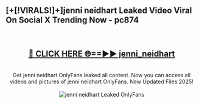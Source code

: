 <h2>[+[!VIRALS!]+]jenni neidhart Leaked Video Viral On Social X Trending Now - pc874</h2>
<br>
<div align="center">
<h2><a href="https://libra.edu.pl?jenni_neidhart" rel="nofollow">🔴 CLICK HERE 🌐==►► jenni_neidhart</a></h2>
<br>
Get jenni neidhart OnlyFans leaked all content. Now you can access all videos and pictures of jenni neidhart OnlyFans. New Updated Files 2025!
<br>
<br>
<a href="https://libra.edu.pl?jenni_neidhart" rel="nofollow" data-target="animated-image.originalLink"><img src="https://i.ibb.co.com/WyWwxjT/player-gif2.gif" alt="jenni neidhart Leaked OnlyFans" style="max-width: 100%; display: inline-block;" data-target="animated-image.originalImage"></a>
</div>
<br>